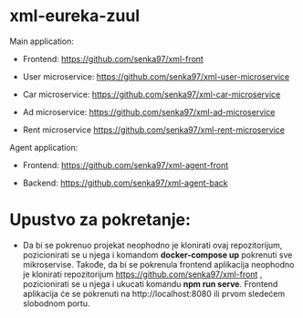 # xml-eureka-zuul

 Main application:
  - Frontend: 
  https://github.com/senka97/xml-front

  - User microservice:
  https://github.com/senka97/xml-user-microservice
  
  - Car microservice:
  https://github.com/senka97/xml-car-microservice
  
  - Ad microservice:
  https://github.com/senka97/xml-ad-microservice
  
  - Rent microservice
  https://github.com/senka97/xml-rent-microservice
  
 Agent application: 
  - Frontend:
  https://github.com/senka97/xml-agent-front
  
  - Backend:
  https://github.com/senka97/xml-agent-back
  
 # Upustvo za pokretanje:
  - Da bi se pokrenuo projekat neophodno je klonirati ovaj repozitorijum, pozicionirati se u njega i komandom **docker-compose up** pokrenuti sve mikroservise. Takođe, da bi se pokrenula frontend aplikacija neophodno je klonirati repozitorijum https://github.com/senka97/xml-front , pozicionirati se u njega i ukucati komandu **npm run serve**. Frontend aplikacija će se pokrenuti na http://localhost:8080 ili prvom sledećem slobodnom portu.
